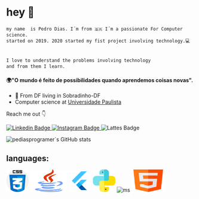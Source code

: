 # hey 👋
	
	my name  is Pedro Dias. I´m from 🇧🇷 I´m a passionate For Computer science.   
	started on 2019. 2020 started my fist project involving technology.💻 

		  
	I love to understand the problems involving technology   
	and from them I learn.

#### 🌍"O mundo é feito de possibilidades quando aprendemos coisas novas".

- 📍 From DF living in Sobradinho-DF
-   Computer science at [Universidade Paulista ](https://www.unip.br/)

Reach me out 👇

[
![Linkedin Badge](https://img.shields.io/badge/-Linkedin-blue?style=flat-square&logo=Linkedin&logoColor=white&link=https://www.linkedin.com/in/pedro-dias-pereira-5%C2%B0-904a48198?lipi=urn%3Ali%3Apage%3Ad_flagship3_profile_view_base_contact_details%3BEhZKiyQZQbGnlYd8q3gfjQ%3D%3D)
](https://www.linkedin.com/in/pedro-dias-pereira-5%C2%B0-904a48198?lipi=urn%3Ali%3Apage%3Ad_flagship3_profile_view_base_contact_details%3BEhZKiyQZQbGnlYd8q3gfjQ%3D%3D) [![Instagram Badge](https://img.shields.io/badge/-Instagram-violet?style=flat-square&logo=Instagram&logoColor=white&link=https://www.instagram.com/pedrodiaasx123/)
](https://www.instagram.com/pedrodiaasx123/)
![Lattes Badge](https://img.shields.io/badge/-lattes.CNPQ-red?style=flat-square&logo=lattes&logoColor=white&link=http://lattes.cnpq.br/5133436807967390)


![pediasprogramer´s GitHub stats](https://github-readme-stats.vercel.app/api?username=pediasprogramer&show_icons=true&theme=radical)

<h2>languages:</h2>


<img src="https://github.com/pediasprogramer/pediasprogramer/blob/main/css.png" width=60 height=60 alt="js">  <img src="https://github.com/pediasprogramer/pediasprogramer/blob/main/java.png" width=100 height=60 alt="ms">  <img src="https://github.com/pediasprogramer/pediasprogramer/blob/main/flutter144.png" width=60 height=60 alt="ms">  <img src="https://github.com/pediasprogramer/pediasprogramer/blob/main/python.png" width=60 height=60 alt="ms">  <img src="https://https://github.com/pediasprogramer/pediasprogramer/blob/main/mysql144.png" width=80 height=60 alt="ms">  <img src="https://github.com/pediasprogramer/pediasprogramer/blob/main/html.png" width=90 height=60 alt="ms">
<!--

Here are some ideas to get you started:

- 🔭 I’m currently working on ...
- 🌱 I’m currently learning ...
- 👯 I’m looking to collaborate on ...
- 🤔 I’m looking for help with ...
- 💬 Ask me about ...
- 📫 How to reach me: ...
- 😄 Pronouns: ...
- ⚡ Fun fact: ...
-->
